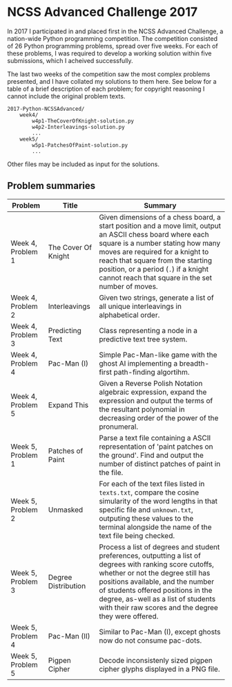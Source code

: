 # NCSS Advanced Challenge 2017

In 2017 I participated in and placed first in the NCSS Advanced Challenge, a
nation-wide Python programming competition. The competition consisted of 26
Python programming problems, spread over five weeks. For each of these problems,
I was required to develop a working solution within five submissions, which I
acheived successfully.

The last two weeks of the competition saw the most complex problems presented, and I have collated my solutions to them here. See below for a table of a brief
description of each problem; for copyright reasoning I cannot include the
original problem texts.

    2017-Python-NCSSAdvanced/
        week4/
            w4p1-TheCoverOfKnight-solution.py
            w4p2-Interleavings-solution.py
            ...
        week5/
            w5p1-PatchesOfPaint-solution.py
            ...

Other files may be included as input for the solutions.

## Problem summaries
|Problem|Title|Summary|
|-------|-----|-----------|
|Week 4, Problem 1|The Cover Of Knight|Given dimensions of a chess board, a start position and a move limit, output an ASCII chess board where each square is a number stating how many moves are required for a knight to reach that square from the starting position, or a period (```.```) if a knight cannot reach that square in the set number of moves.|
|Week 4, Problem 2|Interleavings|Given two strings, generate a list of all unique interleavings in alphabetical order.|
|Week 4, Problem 3|Predicting Text|Class representing a node in a predictive text tree system.|
|Week 4, Problem 4|Pac-Man (I)|Simple Pac-Man-like game with the ghost AI implementing a breadth-first path-finding algortihm.|
|Week 4, Problem 5|Expand This|Given a Reverse Polish Notation algebraic expression, expand the expression and output the terms of the resultant polynomial in decreasing order of the power of the pronumeral.|
|Week 5, Problem 1|Patches of Paint|Parse a text file containing a ASCII representation of 'paint patches on the ground'. Find and output the number of distinct patches of paint in the file.|
|Week 5, Problem 2|Unmasked|For each of the text files listed in ```texts.txt```, compare the cosine simularity of the word lengths in that specific file and ```unknown.txt```, outputing these values to the terminal alongside the name of the text file being checked.|
|Week 5, Problem 3|Degree Distribution|Process a list of degrees and student preferences, outputting a list of degrees with ranking score cutoffs, whether or not the degree still has positions available, and the number of students offered positions in the degree, as-well as a list of students with their raw scores and the degree they were offered.|
|Week 5, Problem 4|Pac-Man (II)|Similar to Pac-Man (I), except ghosts now do not consume pac-dots.|
|Week 5, Problem 5|Pigpen Cipher|Decode inconsistenly sized pigpen cipher glyphs displayed in a PNG file.|
